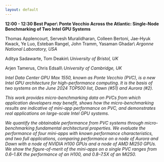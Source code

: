 ```yaml
---
layout: default
---
```


**12:00 - 12:30 Best Paper**\\
**Ponte Vecchio Across the Atlantic: Single-Node Benchmarking of Two Intel GPU Systems**

Thomas Applencourt, Servesh Muralidharan, Colleen Bertoni,  Jae-Hyuk Kwack, Ye Luo, Esteban Rangel, John Tramm, Yasaman Ghadar\\
_Argonne National Laboratory, USA_

Aditya Sadawarte, Tom Deakin\\
_University of Bristol, UK_

Arjen Tamerus, Chris Edsall\\
_University of Cambridge, UK_

_Intel Data Center GPU Max 1550, known as Ponte Vecchio (PVC), is a new Intel GPU architecture for high-performance computing. It is the basis of two systems on the June 2024 TOP500 list, Dawn (#51) and Aurora (#2)._

_This work provides micro-benchmarking data on PVCs from which application developers may benefit, shows how the micro-benchmarking results are indicative of mini-app performance on PVC, and demonstrates real applications on large-scale Intel GPU systems._

_We quantify the obtainable performance from PVC systems through micro-benchmarking fundamental architectural properties. We evaluate the performance of four mini-apps with known performance characteristics, and two full applications, comparing performance on a node of Aurora and Dawn with a node of NVIDIA H100 GPUs and a node of AMD MI250 GPUs. We show the figure-of-merit of the mini-apps on a single PVC ranges from 0.6–1.8X the performance of an H100, and 0.8–7.5X of an MI250._